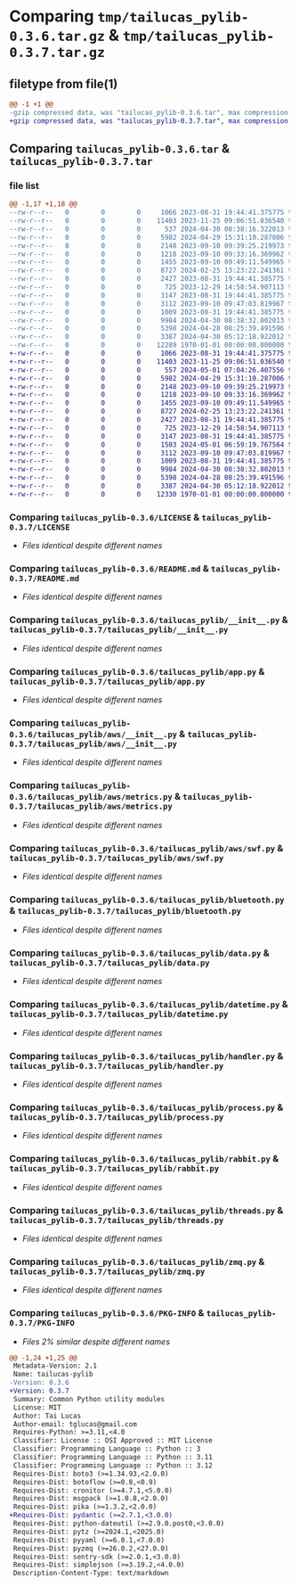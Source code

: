 # Comparing `tmp/tailucas_pylib-0.3.6.tar.gz` & `tmp/tailucas_pylib-0.3.7.tar.gz`

## filetype from file(1)

```diff
@@ -1 +1 @@
-gzip compressed data, was "tailucas_pylib-0.3.6.tar", max compression
+gzip compressed data, was "tailucas_pylib-0.3.7.tar", max compression
```

## Comparing `tailucas_pylib-0.3.6.tar` & `tailucas_pylib-0.3.7.tar`

### file list

```diff
@@ -1,17 +1,18 @@
--rw-r--r--   0        0        0     1066 2023-08-31 19:44:41.375775 tailucas_pylib-0.3.6/LICENSE
--rw-r--r--   0        0        0    11403 2023-11-25 09:06:51.036540 tailucas_pylib-0.3.6/README.md
--rw-r--r--   0        0        0      537 2024-04-30 08:38:16.322013 tailucas_pylib-0.3.6/pyproject.toml
--rw-r--r--   0        0        0     5982 2024-04-29 15:31:10.287006 tailucas_pylib-0.3.6/tailucas_pylib/__init__.py
--rw-r--r--   0        0        0     2148 2023-09-10 09:39:25.219973 tailucas_pylib-0.3.6/tailucas_pylib/app.py
--rw-r--r--   0        0        0     1218 2023-09-10 09:33:16.369962 tailucas_pylib-0.3.6/tailucas_pylib/aws/__init__.py
--rw-r--r--   0        0        0     1455 2023-09-10 09:49:11.549965 tailucas_pylib-0.3.6/tailucas_pylib/aws/metrics.py
--rw-r--r--   0        0        0     8727 2024-02-25 13:23:22.241361 tailucas_pylib-0.3.6/tailucas_pylib/aws/swf.py
--rw-r--r--   0        0        0     2427 2023-08-31 19:44:41.385775 tailucas_pylib-0.3.6/tailucas_pylib/bluetooth.py
--rw-r--r--   0        0        0      725 2023-12-29 14:58:54.907113 tailucas_pylib-0.3.6/tailucas_pylib/data.py
--rw-r--r--   0        0        0     3147 2023-08-31 19:44:41.385775 tailucas_pylib-0.3.6/tailucas_pylib/datetime.py
--rw-r--r--   0        0        0     3112 2023-09-10 09:47:03.819967 tailucas_pylib-0.3.6/tailucas_pylib/handler.py
--rw-r--r--   0        0        0     1009 2023-08-31 19:44:41.385775 tailucas_pylib-0.3.6/tailucas_pylib/process.py
--rw-r--r--   0        0        0     9984 2024-04-30 08:38:32.802013 tailucas_pylib-0.3.6/tailucas_pylib/rabbit.py
--rw-r--r--   0        0        0     5398 2024-04-28 08:25:39.491596 tailucas_pylib-0.3.6/tailucas_pylib/threads.py
--rw-r--r--   0        0        0     3387 2024-04-30 05:12:18.922012 tailucas_pylib-0.3.6/tailucas_pylib/zmq.py
--rw-r--r--   0        0        0    12289 1970-01-01 00:00:00.000000 tailucas_pylib-0.3.6/PKG-INFO
+-rw-r--r--   0        0        0     1066 2023-08-31 19:44:41.375775 tailucas_pylib-0.3.7/LICENSE
+-rw-r--r--   0        0        0    11403 2023-11-25 09:06:51.036540 tailucas_pylib-0.3.7/README.md
+-rw-r--r--   0        0        0      557 2024-05-01 07:04:26.407556 tailucas_pylib-0.3.7/pyproject.toml
+-rw-r--r--   0        0        0     5982 2024-04-29 15:31:10.287006 tailucas_pylib-0.3.7/tailucas_pylib/__init__.py
+-rw-r--r--   0        0        0     2148 2023-09-10 09:39:25.219973 tailucas_pylib-0.3.7/tailucas_pylib/app.py
+-rw-r--r--   0        0        0     1218 2023-09-10 09:33:16.369962 tailucas_pylib-0.3.7/tailucas_pylib/aws/__init__.py
+-rw-r--r--   0        0        0     1455 2023-09-10 09:49:11.549965 tailucas_pylib-0.3.7/tailucas_pylib/aws/metrics.py
+-rw-r--r--   0        0        0     8727 2024-02-25 13:23:22.241361 tailucas_pylib-0.3.7/tailucas_pylib/aws/swf.py
+-rw-r--r--   0        0        0     2427 2023-08-31 19:44:41.385775 tailucas_pylib-0.3.7/tailucas_pylib/bluetooth.py
+-rw-r--r--   0        0        0      725 2023-12-29 14:58:54.907113 tailucas_pylib-0.3.7/tailucas_pylib/data.py
+-rw-r--r--   0        0        0     3147 2023-08-31 19:44:41.385775 tailucas_pylib-0.3.7/tailucas_pylib/datetime.py
+-rw-r--r--   0        0        0     1503 2024-05-01 06:59:19.767564 tailucas_pylib-0.3.7/tailucas_pylib/device.py
+-rw-r--r--   0        0        0     3112 2023-09-10 09:47:03.819967 tailucas_pylib-0.3.7/tailucas_pylib/handler.py
+-rw-r--r--   0        0        0     1009 2023-08-31 19:44:41.385775 tailucas_pylib-0.3.7/tailucas_pylib/process.py
+-rw-r--r--   0        0        0     9984 2024-04-30 08:38:32.802013 tailucas_pylib-0.3.7/tailucas_pylib/rabbit.py
+-rw-r--r--   0        0        0     5398 2024-04-28 08:25:39.491596 tailucas_pylib-0.3.7/tailucas_pylib/threads.py
+-rw-r--r--   0        0        0     3387 2024-04-30 05:12:18.922012 tailucas_pylib-0.3.7/tailucas_pylib/zmq.py
+-rw-r--r--   0        0        0    12330 1970-01-01 00:00:00.000000 tailucas_pylib-0.3.7/PKG-INFO
```

### Comparing `tailucas_pylib-0.3.6/LICENSE` & `tailucas_pylib-0.3.7/LICENSE`

 * *Files identical despite different names*

### Comparing `tailucas_pylib-0.3.6/README.md` & `tailucas_pylib-0.3.7/README.md`

 * *Files identical despite different names*

### Comparing `tailucas_pylib-0.3.6/tailucas_pylib/__init__.py` & `tailucas_pylib-0.3.7/tailucas_pylib/__init__.py`

 * *Files identical despite different names*

### Comparing `tailucas_pylib-0.3.6/tailucas_pylib/app.py` & `tailucas_pylib-0.3.7/tailucas_pylib/app.py`

 * *Files identical despite different names*

### Comparing `tailucas_pylib-0.3.6/tailucas_pylib/aws/__init__.py` & `tailucas_pylib-0.3.7/tailucas_pylib/aws/__init__.py`

 * *Files identical despite different names*

### Comparing `tailucas_pylib-0.3.6/tailucas_pylib/aws/metrics.py` & `tailucas_pylib-0.3.7/tailucas_pylib/aws/metrics.py`

 * *Files identical despite different names*

### Comparing `tailucas_pylib-0.3.6/tailucas_pylib/aws/swf.py` & `tailucas_pylib-0.3.7/tailucas_pylib/aws/swf.py`

 * *Files identical despite different names*

### Comparing `tailucas_pylib-0.3.6/tailucas_pylib/bluetooth.py` & `tailucas_pylib-0.3.7/tailucas_pylib/bluetooth.py`

 * *Files identical despite different names*

### Comparing `tailucas_pylib-0.3.6/tailucas_pylib/data.py` & `tailucas_pylib-0.3.7/tailucas_pylib/data.py`

 * *Files identical despite different names*

### Comparing `tailucas_pylib-0.3.6/tailucas_pylib/datetime.py` & `tailucas_pylib-0.3.7/tailucas_pylib/datetime.py`

 * *Files identical despite different names*

### Comparing `tailucas_pylib-0.3.6/tailucas_pylib/handler.py` & `tailucas_pylib-0.3.7/tailucas_pylib/handler.py`

 * *Files identical despite different names*

### Comparing `tailucas_pylib-0.3.6/tailucas_pylib/process.py` & `tailucas_pylib-0.3.7/tailucas_pylib/process.py`

 * *Files identical despite different names*

### Comparing `tailucas_pylib-0.3.6/tailucas_pylib/rabbit.py` & `tailucas_pylib-0.3.7/tailucas_pylib/rabbit.py`

 * *Files identical despite different names*

### Comparing `tailucas_pylib-0.3.6/tailucas_pylib/threads.py` & `tailucas_pylib-0.3.7/tailucas_pylib/threads.py`

 * *Files identical despite different names*

### Comparing `tailucas_pylib-0.3.6/tailucas_pylib/zmq.py` & `tailucas_pylib-0.3.7/tailucas_pylib/zmq.py`

 * *Files identical despite different names*

### Comparing `tailucas_pylib-0.3.6/PKG-INFO` & `tailucas_pylib-0.3.7/PKG-INFO`

 * *Files 2% similar despite different names*

```diff
@@ -1,24 +1,25 @@
 Metadata-Version: 2.1
 Name: tailucas-pylib
-Version: 0.3.6
+Version: 0.3.7
 Summary: Common Python utility modules
 License: MIT
 Author: Tai Lucas
 Author-email: tglucas@gmail.com
 Requires-Python: >=3.11,<4.0
 Classifier: License :: OSI Approved :: MIT License
 Classifier: Programming Language :: Python :: 3
 Classifier: Programming Language :: Python :: 3.11
 Classifier: Programming Language :: Python :: 3.12
 Requires-Dist: boto3 (>=1.34.93,<2.0.0)
 Requires-Dist: botoflow (>=0.8,<0.9)
 Requires-Dist: cronitor (>=4.7.1,<5.0.0)
 Requires-Dist: msgpack (>=1.0.8,<2.0.0)
 Requires-Dist: pika (>=1.3.2,<2.0.0)
+Requires-Dist: pydantic (>=2.7.1,<3.0.0)
 Requires-Dist: python-dateutil (>=2.9.0.post0,<3.0.0)
 Requires-Dist: pytz (>=2024.1,<2025.0)
 Requires-Dist: pyyaml (>=6.0.1,<7.0.0)
 Requires-Dist: pyzmq (>=26.0.2,<27.0.0)
 Requires-Dist: sentry-sdk (>=2.0.1,<3.0.0)
 Requires-Dist: simplejson (>=3.19.2,<4.0.0)
 Description-Content-Type: text/markdown
```


